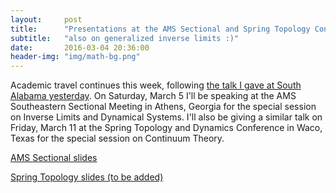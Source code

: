 ```yaml
---
layout:     post
title:      "Presentations at the AMS Sectional and Spring Topology Conferences"
subtitle:   "also on generalized inverse limits :)"
date:       2016-03-04 20:36:00
header-img: "img/math-bg.png"
---
```


Academic travel continues this week, following
[the talk I gave at South Alabama yesterday](/blog/2016/02/29/2016-02-29-south-alabama-presentation/).
On Saturday, March 5 I'll be speaking
at the AMS Southeastern Sectional Meeting in Athens, Georgia
for the special session on
Inverse Limits and Dynamical Systems. I'll also be giving a similar
talk on Friday, March
11 at the Spring Topology and Dynamics Conference in Waco, Texas for
the special session on Continuum Theory.

[AMS Sectional slides](http://stevenclontz.github.io/ams-sectional-presentation-20160305/#/)

[Spring Topology slides (to be added)](#)